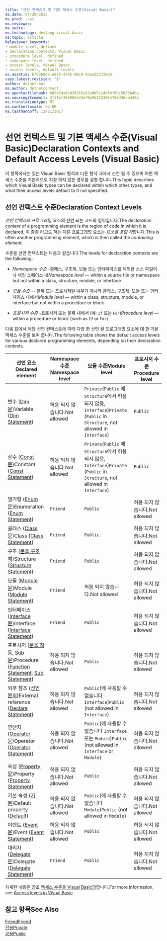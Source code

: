```yaml
---
title: "선언 컨텍스트 및 기본 액세스 수준(Visual Basic)"
ms.date: 07/20/2015
ms.prod: .net
ms.reviewer: 
ms.suite: 
ms.technology: devlang-visual-basic
ms.topic: article
helpviewer_keywords:
- module level, defined
- declaration contexts, Visual Basic
- procedure level, defined
- namespace level, defined
- access levels, Visual Basic
- access levels, default levels
ms.assetid: bf63b96e-e825-4745-88c8-5dae222728db
caps.latest.revision: "8"
author: dotnet-bot
ms.author: dotnetcontent
ms.openlocfilehash: b89b74a6c0393f6a52a0b5c1ddf6f66c505564ba
ms.sourcegitcommit: 4f3fef493080a43e70e951223894768d36ce430a
ms.translationtype: MT
ms.contentlocale: ko-KR
ms.lasthandoff: 11/21/2017
---
```

# <a name="declaration-contexts-and-default-access-levels-visual-basic"></a><span data-ttu-id="fb8af-102">선언 컨텍스트 및 기본 액세스 수준(Visual Basic)</span><span class="sxs-lookup"><span data-stu-id="fb8af-102">Declaration Contexts and Default Access Levels (Visual Basic)</span></span>
<span data-ttu-id="fb8af-103">이 항목에서는 있는 Visual Basic 형식과 다른 형식 내에서 선언 될 수 있으며 어떤 액세스 수준을 기본적으로 지정 하지 않은 경우를 설명 합니다.</span><span class="sxs-lookup"><span data-stu-id="fb8af-103">This topic describes which Visual Basic types can be declared within which other types, and what their access levels default to if not specified.</span></span>  
  
## <a name="declaration-context-levels"></a><span data-ttu-id="fb8af-104">선언 컨텍스트 수준</span><span class="sxs-lookup"><span data-stu-id="fb8af-104">Declaration Context Levels</span></span>  
 <span data-ttu-id="fb8af-105">*선언 컨텍스트* 프로그래밍 요소의 선언 되는 코드의 영역입니다.</span><span class="sxs-lookup"><span data-stu-id="fb8af-105">The *declaration context* of a programming element is the region of code in which it is declared.</span></span> <span data-ttu-id="fb8af-106">이 종종 라고도 하는 다른 프로그래밍 요소는 *요소를 포함 하*합니다.</span><span class="sxs-lookup"><span data-stu-id="fb8af-106">This is often another programming element, which is then called the *containing element*.</span></span>  
  
 <span data-ttu-id="fb8af-107">수준을 선언 컨텍스트는 다음과 같습니다.</span><span class="sxs-lookup"><span data-stu-id="fb8af-107">The levels for declaration contexts are the following:</span></span>  
  
-   <span data-ttu-id="fb8af-108">*Namespace 수준* -클래스, 구조체, 모듈 또는 인터페이스를 제외한 소스 파일이 나 네임 스페이스 내</span><span class="sxs-lookup"><span data-stu-id="fb8af-108">*Namespace level* — within a source file or namespace but not within a class, structure, module, or interface</span></span>  
  
-   <span data-ttu-id="fb8af-109">*모듈 수준* — 블록 또는 프로시저일 내부가 아니라 클래스, 구조체, 모듈 또는 인터페이스 내에서</span><span class="sxs-lookup"><span data-stu-id="fb8af-109">*Module level* — within a class, structure, module, or interface but not within a procedure or block</span></span>  
  
-   <span data-ttu-id="fb8af-110">*프로시저 수준* -프로시저 또는 블록 내에서 (예: `If` 또는 `For`)</span><span class="sxs-lookup"><span data-stu-id="fb8af-110">*Procedure level* — within a procedure or block (such as `If` or `For`)</span></span>  
  
 <span data-ttu-id="fb8af-111">다음 표에서 해당 선언 컨텍스트에 따라 다양 한 선언 된 프로그래밍 요소에 대 한 기본 액세스 수준을 보여 줍니다.</span><span class="sxs-lookup"><span data-stu-id="fb8af-111">The following table shows the default access levels for various declared programming elements, depending on their declaration contexts.</span></span>  
  
|<span data-ttu-id="fb8af-112">선언 요소</span><span class="sxs-lookup"><span data-stu-id="fb8af-112">Declared element</span></span>|<span data-ttu-id="fb8af-113">Namespace 수준</span><span class="sxs-lookup"><span data-stu-id="fb8af-113">Namespace level</span></span>|<span data-ttu-id="fb8af-114">모듈 수준</span><span class="sxs-lookup"><span data-stu-id="fb8af-114">Module level</span></span>|<span data-ttu-id="fb8af-115">프로시저 수준</span><span class="sxs-lookup"><span data-stu-id="fb8af-115">Procedure level</span></span>|  
|----------------------|---------------------|------------------|---------------------|  
|<span data-ttu-id="fb8af-116">변수 ([Dim 문](../../../visual-basic/language-reference/statements/dim-statement.md))</span><span class="sxs-lookup"><span data-stu-id="fb8af-116">Variable ([Dim Statement](../../../visual-basic/language-reference/statements/dim-statement.md))</span></span>|<span data-ttu-id="fb8af-117">허용 되지 않습니다.</span><span class="sxs-lookup"><span data-stu-id="fb8af-117">Not allowed</span></span>|<span data-ttu-id="fb8af-118">`Private`(`Public` 에 `Structure`에서 허용 되지 않음, `Interface`)</span><span class="sxs-lookup"><span data-stu-id="fb8af-118">`Private` (`Public` in `Structure`, not allowed in `Interface`)</span></span>|`Public`|  
|<span data-ttu-id="fb8af-119">상수 ([Const 문](../../../visual-basic/language-reference/statements/const-statement.md))</span><span class="sxs-lookup"><span data-stu-id="fb8af-119">Constant ([Const Statement](../../../visual-basic/language-reference/statements/const-statement.md))</span></span>|<span data-ttu-id="fb8af-120">허용 되지 않습니다.</span><span class="sxs-lookup"><span data-stu-id="fb8af-120">Not allowed</span></span>|<span data-ttu-id="fb8af-121">`Private`(`Public` 에 `Structure`에서 허용 되지 않음, `Interface`)</span><span class="sxs-lookup"><span data-stu-id="fb8af-121">`Private` (`Public` in `Structure`, not allowed in `Interface`)</span></span>|`Public`|  
|<span data-ttu-id="fb8af-122">열거형 ([Enum 문](../../../visual-basic/language-reference/statements/enum-statement.md))</span><span class="sxs-lookup"><span data-stu-id="fb8af-122">Enumeration ([Enum Statement](../../../visual-basic/language-reference/statements/enum-statement.md))</span></span>|`Friend`|`Public`|<span data-ttu-id="fb8af-123">허용 되지 않습니다.</span><span class="sxs-lookup"><span data-stu-id="fb8af-123">Not allowed</span></span>|  
|<span data-ttu-id="fb8af-124">클래스 ([Class 문](../../../visual-basic/language-reference/statements/class-statement.md))</span><span class="sxs-lookup"><span data-stu-id="fb8af-124">Class ([Class Statement](../../../visual-basic/language-reference/statements/class-statement.md))</span></span>|`Friend`|`Public`|<span data-ttu-id="fb8af-125">허용 되지 않습니다.</span><span class="sxs-lookup"><span data-stu-id="fb8af-125">Not allowed</span></span>|  
|<span data-ttu-id="fb8af-126">구조 ([문을 구조체](../../../visual-basic/language-reference/statements/structure-statement.md))</span><span class="sxs-lookup"><span data-stu-id="fb8af-126">Structure ([Structure Statement](../../../visual-basic/language-reference/statements/structure-statement.md))</span></span>|`Friend`|`Public`|<span data-ttu-id="fb8af-127">허용 되지 않습니다.</span><span class="sxs-lookup"><span data-stu-id="fb8af-127">Not allowed</span></span>|  
|<span data-ttu-id="fb8af-128">모듈 ([Module 문](../../../visual-basic/language-reference/statements/module-statement.md))</span><span class="sxs-lookup"><span data-stu-id="fb8af-128">Module ([Module Statement](../../../visual-basic/language-reference/statements/module-statement.md))</span></span>|`Friend`|<span data-ttu-id="fb8af-129">허용 되지 않습니다.</span><span class="sxs-lookup"><span data-stu-id="fb8af-129">Not allowed</span></span>|<span data-ttu-id="fb8af-130">허용 되지 않습니다.</span><span class="sxs-lookup"><span data-stu-id="fb8af-130">Not allowed</span></span>|  
|<span data-ttu-id="fb8af-131">인터페이스 ([Interface 문](../../../visual-basic/language-reference/statements/interface-statement.md))</span><span class="sxs-lookup"><span data-stu-id="fb8af-131">Interface ([Interface Statement](../../../visual-basic/language-reference/statements/interface-statement.md))</span></span>|`Friend`|`Public`|<span data-ttu-id="fb8af-132">허용 되지 않습니다.</span><span class="sxs-lookup"><span data-stu-id="fb8af-132">Not allowed</span></span>|  
|<span data-ttu-id="fb8af-133">프로시저 ([문을 작동](../../../visual-basic/language-reference/statements/function-statement.md), [Sub 문](../../../visual-basic/language-reference/statements/sub-statement.md))</span><span class="sxs-lookup"><span data-stu-id="fb8af-133">Procedure ([Function Statement](../../../visual-basic/language-reference/statements/function-statement.md), [Sub Statement](../../../visual-basic/language-reference/statements/sub-statement.md))</span></span>|<span data-ttu-id="fb8af-134">허용 되지 않습니다.</span><span class="sxs-lookup"><span data-stu-id="fb8af-134">Not allowed</span></span>|`Public`|<span data-ttu-id="fb8af-135">허용 되지 않습니다.</span><span class="sxs-lookup"><span data-stu-id="fb8af-135">Not allowed</span></span>|  
|<span data-ttu-id="fb8af-136">외부 참조 ([선언 문의](../../../visual-basic/language-reference/statements/declare-statement.md))</span><span class="sxs-lookup"><span data-stu-id="fb8af-136">External reference ([Declare Statement](../../../visual-basic/language-reference/statements/declare-statement.md))</span></span>|<span data-ttu-id="fb8af-137">허용 되지 않습니다.</span><span class="sxs-lookup"><span data-stu-id="fb8af-137">Not allowed</span></span>|<span data-ttu-id="fb8af-138">`Public`(에 사용할 수 없습니다 `Interface`)</span><span class="sxs-lookup"><span data-stu-id="fb8af-138">`Public` (not allowed in `Interface`)</span></span>|<span data-ttu-id="fb8af-139">허용 되지 않습니다.</span><span class="sxs-lookup"><span data-stu-id="fb8af-139">Not allowed</span></span>|  
|<span data-ttu-id="fb8af-140">연산자 ([Operator 문](../../../visual-basic/language-reference/statements/operator-statement.md))</span><span class="sxs-lookup"><span data-stu-id="fb8af-140">Operator ([Operator Statement](../../../visual-basic/language-reference/statements/operator-statement.md))</span></span>|<span data-ttu-id="fb8af-141">허용 되지 않습니다.</span><span class="sxs-lookup"><span data-stu-id="fb8af-141">Not allowed</span></span>|<span data-ttu-id="fb8af-142">`Public`(에 사용할 수 없습니다 `Interface` 또는 `Module`)</span><span class="sxs-lookup"><span data-stu-id="fb8af-142">`Public` (not allowed in `Interface` or `Module`)</span></span>|<span data-ttu-id="fb8af-143">허용 되지 않습니다.</span><span class="sxs-lookup"><span data-stu-id="fb8af-143">Not allowed</span></span>|  
|<span data-ttu-id="fb8af-144">속성 ([Property 문](../../../visual-basic/language-reference/statements/property-statement.md))</span><span class="sxs-lookup"><span data-stu-id="fb8af-144">Property ([Property Statement](../../../visual-basic/language-reference/statements/property-statement.md))</span></span>|<span data-ttu-id="fb8af-145">허용 되지 않습니다.</span><span class="sxs-lookup"><span data-stu-id="fb8af-145">Not allowed</span></span>|`Public`|<span data-ttu-id="fb8af-146">허용 되지 않습니다.</span><span class="sxs-lookup"><span data-stu-id="fb8af-146">Not allowed</span></span>|  
|<span data-ttu-id="fb8af-147">기본 속성 ([기본](../../../visual-basic/language-reference/modifiers/default.md))</span><span class="sxs-lookup"><span data-stu-id="fb8af-147">Default property ([Default](../../../visual-basic/language-reference/modifiers/default.md))</span></span>|<span data-ttu-id="fb8af-148">허용 되지 않습니다.</span><span class="sxs-lookup"><span data-stu-id="fb8af-148">Not allowed</span></span>|<span data-ttu-id="fb8af-149">`Public`(에 사용할 수 없습니다 `Module`)</span><span class="sxs-lookup"><span data-stu-id="fb8af-149">`Public` (not allowed in `Module`)</span></span>|<span data-ttu-id="fb8af-150">허용 되지 않습니다.</span><span class="sxs-lookup"><span data-stu-id="fb8af-150">Not allowed</span></span>|  
|<span data-ttu-id="fb8af-151">이벤트 ([Event 문](../../../visual-basic/language-reference/statements/event-statement.md))</span><span class="sxs-lookup"><span data-stu-id="fb8af-151">Event ([Event Statement](../../../visual-basic/language-reference/statements/event-statement.md))</span></span>|<span data-ttu-id="fb8af-152">허용 되지 않습니다.</span><span class="sxs-lookup"><span data-stu-id="fb8af-152">Not allowed</span></span>|`Public`|<span data-ttu-id="fb8af-153">허용 되지 않습니다.</span><span class="sxs-lookup"><span data-stu-id="fb8af-153">Not allowed</span></span>|  
|<span data-ttu-id="fb8af-154">대리자 ([Delegate 문](../../../visual-basic/language-reference/statements/delegate-statement.md))</span><span class="sxs-lookup"><span data-stu-id="fb8af-154">Delegate ([Delegate Statement](../../../visual-basic/language-reference/statements/delegate-statement.md))</span></span>|`Friend`|`Public`|<span data-ttu-id="fb8af-155">허용 되지 않습니다.</span><span class="sxs-lookup"><span data-stu-id="fb8af-155">Not allowed</span></span>|  
  
 <span data-ttu-id="fb8af-156">자세한 내용은 참조 [액세스 수준을 Visual Basic의](../../../visual-basic/programming-guide/language-features/declared-elements/access-levels.md)합니다.</span><span class="sxs-lookup"><span data-stu-id="fb8af-156">For more information, see [Access levels in Visual Basic](../../../visual-basic/programming-guide/language-features/declared-elements/access-levels.md).</span></span>  
  
## <a name="see-also"></a><span data-ttu-id="fb8af-157">참고 항목</span><span class="sxs-lookup"><span data-stu-id="fb8af-157">See Also</span></span>  
 [<span data-ttu-id="fb8af-158">Friend</span><span class="sxs-lookup"><span data-stu-id="fb8af-158">Friend</span></span>](../../../visual-basic/language-reference/modifiers/friend.md)  
 [<span data-ttu-id="fb8af-159">전용</span><span class="sxs-lookup"><span data-stu-id="fb8af-159">Private</span></span>](../../../visual-basic/language-reference/modifiers/private.md)  
 [<span data-ttu-id="fb8af-160">공용</span><span class="sxs-lookup"><span data-stu-id="fb8af-160">Public</span></span>](../../../visual-basic/language-reference/modifiers/public.md)
